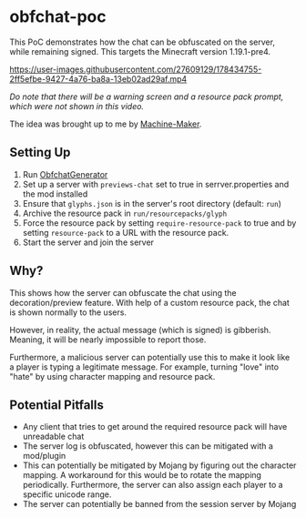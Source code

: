 # obfchat-poc

This PoC demonstrates how the chat can be obfuscated on the server, while remaining signed.
This targets the Minecraft version 1.19.1-pre4.

https://user-images.githubusercontent.com/27609129/178434755-2ff5efbe-9427-4a76-ba8a-13eb02ad29af.mp4

*Do note that there will be a warning screen and a resource pack prompt, which were not shown in this video.*

The idea was brought up to me by [Machine-Maker](https://github.com/Machine-Maker).

## Setting Up

1. Run [ObfchatGenerator](src/test/java/dev/cubxity/mods/obfchat/gen/ObfchatGenerator.java)
2. Set up a server with `previews-chat` set to true in serrver.properties and the mod installed
3. Ensure that `glyphs.json` is in the server's root directory (default: `run`)
4. Archive the resource pack in `run/resourcepacks/glyph`
5. Force the resource pack by setting `require-resource-pack` to true and by setting `resource-pack` to a URL with the
   resource pack.
6. Start the server and join the server

## Why?

This shows how the server can obfuscate the chat using the decoration/preview feature.
With help of a custom resource pack, the chat is shown normally to the users.

However, in reality, the actual message (which is signed) is gibberish.
Meaning, it will be nearly impossible to report those.

Furthermore, a malicious server can potentially use this to make it look like a player is typing a legitimate message.
For example, turning "love" into "hate" by using character mapping and resource pack.

## Potential Pitfalls

* Any client that tries to get around the required resource pack will have unreadable chat
* The server log is obfuscated, however this can be mitigated with a mod/plugin
* This can potentially be mitigated by Mojang by figuring out the character mapping. A workaround for this would be to
  rotate the mapping periodically. Furthermore, the server can also assign each player to a specific unicode range.
* The server can potentially be banned from the session server by Mojang